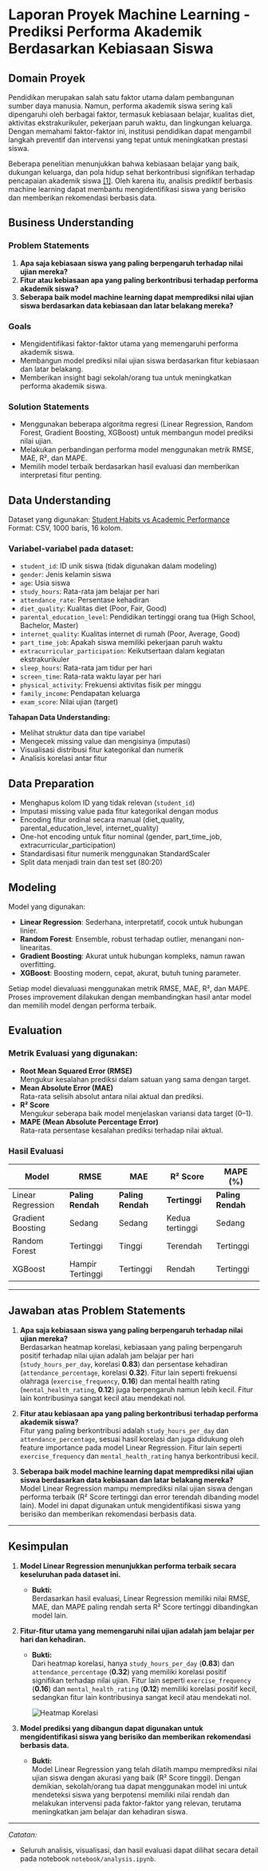 # Laporan Proyek Machine Learning - Prediksi Performa Akademik Berdasarkan Kebiasaan Siswa

## Domain Proyek

Pendidikan merupakan salah satu faktor utama dalam pembangunan sumber daya manusia. Namun, performa akademik siswa sering kali dipengaruhi oleh berbagai faktor, termasuk kebiasaan belajar, kualitas diet, aktivitas ekstrakurikuler, pekerjaan paruh waktu, dan lingkungan keluarga. Dengan memahami faktor-faktor ini, institusi pendidikan dapat mengambil langkah preventif dan intervensi yang tepat untuk meningkatkan prestasi siswa.

Beberapa penelitian menunjukkan bahwa kebiasaan belajar yang baik, dukungan keluarga, dan pola hidup sehat berkontribusi signifikan terhadap pencapaian akademik siswa [[1]](https://www.sciencedirect.com/science/article/pii/S1877042815043227). Oleh karena itu, analisis prediktif berbasis machine learning dapat membantu mengidentifikasi siswa yang berisiko dan memberikan rekomendasi berbasis data.

## Business Understanding

### Problem Statements

1. **Apa saja kebiasaan siswa yang paling berpengaruh terhadap nilai ujian mereka?**
2. **Fitur atau kebiasaan apa yang paling berkontribusi terhadap performa akademik siswa?**
3. **Seberapa baik model machine learning dapat memprediksi nilai ujian siswa berdasarkan data kebiasaan dan latar belakang mereka?**

### Goals

- Mengidentifikasi faktor-faktor utama yang memengaruhi performa akademik siswa.
- Membangun model prediksi nilai ujian siswa berdasarkan fitur kebiasaan dan latar belakang.
- Memberikan insight bagi sekolah/orang tua untuk meningkatkan performa akademik siswa.

### Solution Statements

- Menggunakan beberapa algoritma regresi (Linear Regression, Random Forest, Gradient Boosting, XGBoost) untuk membangun model prediksi nilai ujian.
- Melakukan perbandingan performa model menggunakan metrik RMSE, MAE, R², dan MAPE.
- Memilih model terbaik berdasarkan hasil evaluasi dan memberikan interpretasi fitur penting.

## Data Understanding

Dataset yang digunakan: [Student Habits vs Academic Performance](https://www.kaggle.com/datasets/jayaantanaath/student-habits-vs-academic-performance/)  
Format: CSV, 1000 baris, 16 kolom.

### Variabel-variabel pada dataset:
- `student_id`: ID unik siswa (tidak digunakan dalam modeling)
- `gender`: Jenis kelamin siswa
- `age`: Usia siswa
- `study_hours`: Rata-rata jam belajar per hari
- `attendance_rate`: Persentase kehadiran
- `diet_quality`: Kualitas diet (Poor, Fair, Good)
- `parental_education_level`: Pendidikan tertinggi orang tua (High School, Bachelor, Master)
- `internet_quality`: Kualitas internet di rumah (Poor, Average, Good)
- `part_time_job`: Apakah siswa memiliki pekerjaan paruh waktu
- `extracurricular_participation`: Keikutsertaan dalam kegiatan ekstrakurikuler
- `sleep_hours`: Rata-rata jam tidur per hari
- `screen_time`: Rata-rata waktu layar per hari
- `physical_activity`: Frekuensi aktivitas fisik per minggu
- `family_income`: Pendapatan keluarga
- `exam_score`: Nilai ujian (target)

**Tahapan Data Understanding:**
- Melihat struktur data dan tipe variabel
- Mengecek missing value dan mengisinya (imputasi)
- Visualisasi distribusi fitur kategorikal dan numerik
- Analisis korelasi antar fitur

## Data Preparation

- Menghapus kolom ID yang tidak relevan (`student_id`)
- Imputasi missing value pada fitur kategorikal dengan modus
- Encoding fitur ordinal secara manual (diet_quality, parental_education_level, internet_quality)
- One-hot encoding untuk fitur nominal (gender, part_time_job, extracurricular_participation)
- Standardisasi fitur numerik menggunakan StandardScaler
- Split data menjadi train dan test set (80:20)

## Modeling

Model yang digunakan:
- **Linear Regression**: Sederhana, interpretatif, cocok untuk hubungan linier.
- **Random Forest**: Ensemble, robust terhadap outlier, menangani non-linearitas.
- **Gradient Boosting**: Akurat untuk hubungan kompleks, namun rawan overfitting.
- **XGBoost**: Boosting modern, cepat, akurat, butuh tuning parameter.

Setiap model dievaluasi menggunakan metrik RMSE, MAE, R², dan MAPE.  
Proses improvement dilakukan dengan membandingkan hasil antar model dan memilih model dengan performa terbaik.

## Evaluation

### Metrik Evaluasi yang digunakan:
- **Root Mean Squared Error (RMSE)**  
  Mengukur kesalahan prediksi dalam satuan yang sama dengan target.
- **Mean Absolute Error (MAE)**  
  Rata-rata selisih absolut antara nilai aktual dan prediksi.
- **R² Score**  
  Mengukur seberapa baik model menjelaskan variansi data target (0–1).
- **MAPE (Mean Absolute Percentage Error)**  
  Rata-rata persentase kesalahan prediksi terhadap nilai aktual.

### Hasil Evaluasi

| Model             | RMSE              | MAE               | R² Score        | MAPE (%)          |
| ----------------- | ----------------- | ----------------- | --------------- | ----------------- |
| Linear Regression | **Paling Rendah** | **Paling Rendah** | **Tertinggi**   | **Paling Rendah** |
| Gradient Boosting | Sedang            | Sedang            | Kedua tertinggi | Sedang            |
| Random Forest     | Tertinggi         | Tinggi            | Terendah        | Tertinggi         |
| XGBoost           | Hampir Tertinggi  | Tertinggi         | Rendah          | Tertinggi         |

---

## Jawaban atas Problem Statements

1. **Apa saja kebiasaan siswa yang paling berpengaruh terhadap nilai ujian mereka?**  
   Berdasarkan heatmap korelasi, kebiasaan yang paling berpengaruh positif terhadap nilai ujian adalah jam belajar per hari (`study_hours_per_day`, korelasi **0.83**) dan persentase kehadiran (`attendance_percentage`, korelasi **0.32**). Fitur lain seperti frekuensi olahraga (`exercise_frequency`, **0.16**) dan mental health rating (`mental_health_rating`, **0.12**) juga berpengaruh namun lebih kecil. Fitur lain kontribusinya sangat kecil atau mendekati nol.

2. **Fitur atau kebiasaan apa yang paling berkontribusi terhadap performa akademik siswa?**  
   Fitur yang paling berkontribusi adalah `study_hours_per_day` dan `attendance_percentage`, sesuai hasil korelasi dan juga didukung oleh feature importance pada model Linear Regression. Fitur lain seperti `exercise_frequency` dan `mental_health_rating` hanya berkontribusi kecil.

3. **Seberapa baik model machine learning dapat memprediksi nilai ujian siswa berdasarkan data kebiasaan dan latar belakang mereka?**  
   Model Linear Regression mampu memprediksi nilai ujian siswa dengan performa terbaik (R² Score tertinggi dan error terendah dibanding model lain). Model ini dapat digunakan untuk mengidentifikasi siswa yang berisiko dan memberikan rekomendasi berbasis data.

---

## Kesimpulan

1. **Model Linear Regression menunjukkan performa terbaik secara keseluruhan pada dataset ini.**  
   - **Bukti:**  
     Berdasarkan hasil evaluasi, Linear Regression memiliki nilai RMSE, MAE, dan MAPE paling rendah serta R² Score tertinggi dibandingkan model lain.

2. **Fitur-fitur utama yang memengaruhi nilai ujian adalah jam belajar per hari dan kehadiran.**  
   - **Bukti:**  
     Dari heatmap korelasi, hanya `study_hours_per_day` (**0.83**) dan `attendance_percentage` (**0.32**) yang memiliki korelasi positif signifikan terhadap nilai ujian. Fitur lain seperti `exercise_frequency` (**0.16**) dan `mental_health_rating` (**0.12**) memiliki korelasi positif kecil, sedangkan fitur lain kontribusinya sangat kecil atau mendekati nol.

     ![Heatmap Korelasi](image.png)

3. **Model prediksi yang dibangun dapat digunakan untuk mengidentifikasi siswa yang berisiko dan memberikan rekomendasi berbasis data.**  
   - **Bukti:**  
     Model Linear Regression yang telah dilatih mampu memprediksi nilai ujian siswa dengan akurasi yang baik (R² Score tinggi). Dengan demikian, sekolah/orang tua dapat menggunakan model ini untuk mendeteksi siswa yang berpotensi memiliki nilai rendah dan melakukan intervensi pada faktor-faktor yang relevan, terutama meningkatkan jam belajar dan kehadiran siswa.

---

_Catatan:_  
- Seluruh analisis, visualisasi, dan hasil evaluasi dapat dilihat secara detail pada notebook `notebook/analysis.ipynb`.